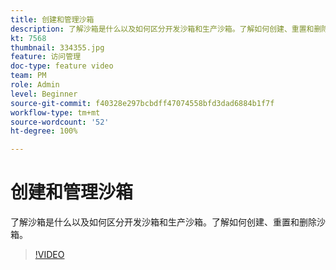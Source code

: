 ```yaml
---
title: 创建和管理沙箱
description: 了解沙箱是什么以及如何区分开发沙箱和生产沙箱。了解如何创建、重置和删除沙箱。
kt: 7568
thumbnail: 334355.jpg
feature: 访问管理
doc-type: feature video
team: PM
role: Admin
level: Beginner
source-git-commit: f40328e297bcbdff47074558bfd3dad6884b1f7f
workflow-type: tm+mt
source-wordcount: '52'
ht-degree: 100%

---
```


# 创建和管理沙箱

了解沙箱是什么以及如何区分开发沙箱和生产沙箱。了解如何创建、重置和删除沙箱。

>[!VIDEO](https://video.tv.adobe.com/v/334355?quality=12)
